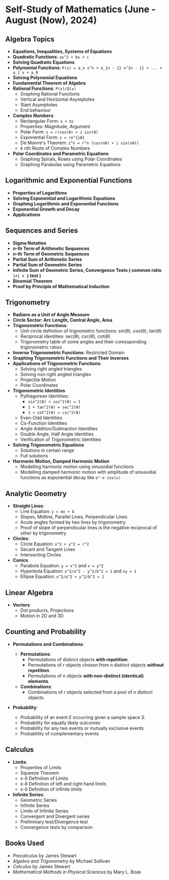 # Self-Study of Mathematics (June - August (Now), 2024)

## Algebra Topics
- **Equations, Inequalities, Systems of Equations**
- **Quadratic Functions**: `ax^2 + bx + c`
- **Solving Quadratic Equations**
- **Polynomial Functions**: `P(x) = a_n x^n + a_{n - 1} x^{n - 1} + ... + a_1 x + a_0`
- **Solving Polynomial Equations**
- **Fundamental Theorem of Algebra**
- **Rational Functions**: `P(x)/Q(x)`
    - Graphing Rational Functions
    - Vertical and Horizontal Asymptotes
    - Slant Asymptotes
    - End behaviour
- **Complex Numbers**:
    - Rectangular Form: `a + bi`
    - Properties: Magnitude, Argument
    - Polar Form: `z = r(cos(θ) + i sin(θ)`
    - Exponential Form: `z = re^{iθ}`
    - De Moivre's Theorem: `z^n = r^n (cos(nθ) + i sin(nθ))`
    - *k* *n*th Roots of Complex Numbers
- **Polar Coordinates and Parametric Equations**
    - Graphing Spirals, Roses using Polar Coordinates
    - Graphing Parabolas using Parametric Equations

## Logarithmic and Exponential Functions
- **Properties of Logarithms**
- **Solving Exponential and Logarithmic Equations**
- **Graphing Logarithmic and Exponential Functions**
- **Exponential Growth and Decay**
- **Applications**

## Sequences and Series
- **Sigma Notation**
- ***n*-th Term of Arithmetic Sequences**
- ***n*-th Term of Geometric Sequences**
- **Partial Sum of Arithmetic Series**
- **Partial Sum of Geometric Series**
- **Infinite Sum of Geometric Series, Convergence Tests ( common ratio `|r| < 1` test )**
- **Binomial Theorem**
- **Proof by Principle of Mathematical Induction**

## Trigonometry
- **Radians as a Unit of Angle Measure**
- **Circle Sector: Arc Length, Central Angle, Area**
- **Trigonometric Functions**: 
    - Unit circle definition of trignometric functions: sin(θ), cos(θ), tan(θ)
    - Reciprocal identities: sec(θ), csc(θ), cot(θ)  
    - Trigonometry table of some angles and their coressponding trigonometric ratios
- **Inverse Trigonometric Functions**: Restricted Domain
- **Graphing Trigonometric Functions and Their Inverses**
- **Applications of Trigonometric Functions**:
    - Solving right angled triangles
    - Solving non right angled triangles
    - Projectile Motion
    - Polar Coordinates
- **Trigonometric Identities**
    - Pythagorean Identities: 
        - `sin^2(θ) + cos^2(θ) = 1`
        - `1 + tan^2(θ) = sec^2(θ)`
        - `1 + cot^2(θ) = csc^2(θ)`
    - Even-Odd Identities
    - Co-Function Identities
    - Angle Addition/Subtraction Identities
    - Double Angle, Half Angle Identities
    - Verification of Trigonometric Identities
- **Solving Trigonometric Equations**
    - Solutions in certain range
    - Full solutions
- **Harmonic Motion, Damped Harmonic Motion**
    - Modelling harmonic motion using sinusodial functions
    - Modelling damped harmonic motion with amplitude of sinusodial functions as exponential decay like `e^-x cos(x)`

## Analytic Geometry
- **Straight Lines**:
    - Line Equation: `y = mx + b`
    - Slopes, Midline, Parallel Lines, Perpendicular Lines
    - Acute angles formed by two lines by trigonometry
    - Proof of slope of perpendicular lines is the negative reciprocal of other by trigonometry 
- **Circles**:
    - Circle Equation: `x^2 + y^2 = r^2`
    - Secant and Tangent Lines
    - Intersecting Circles
- **Conics**
    - Parabola Equation: `y = x^2` and `x = y^2`
    - Hyperbola Equation: `x^2/a^2 - y^2/b^2 = 1` and `xy = 1`
    - Ellipse Equation: `x^2/a^2 + y^2/b^2 = 1`

## Linear Algebra
- **Vectors**   
    - Dot products, Projections
    - Motion in 2D and 3D

## Counting and Probability
- **Permutations and Combinations**:
    - **Permutations**:
        - Permutations of distinct objects **with repetition**.
        - Permutations of *r* objects chosen from *n* distinct objects **without repetition**.
        - Permutations of *n* objects **with non-distinct (identical) elements**.
    - **Combinations**:
        - Combinations of *r* objects selected from a pool of *n* distinct objects.

- **Probability**:
    - Probability of an event *E* occurring given a sample space *S*.
    - Probability for equally likely outcomes
    - Probability for any two events or mutually exclusive events
    - Probablility of complementary events

## Calculus
- **Limits**:
    - Properties of Limits
    - Squeeze Theorem
    - ε-δ Definition of Limits
    - ε-δ Definition of left and right hand limits
    - ε-δ Definition of infinite limits
- **Infinite Series**:
    - Geometric Series
    - Infinite Series
    - Limits of Infinite Series
    - Convergent and Divergent series
    - Preliminary test/Divergence test
    - Convergence tests by comparison

## Books Used
- *Precalculus* by James Stewart
- *Algebra and Trigonometry* by Michael Sullivan
- *Calculus* by James Stewart
- *Mathematical Methods in Physical Sciences* by Mary L. Boas
